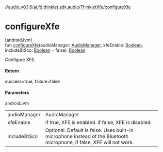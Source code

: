 //[audio_v0.1.6](../../../index.md)/[ai.fd.thinklet.sdk.audio](../index.md)/[ThinkletXfe](index.md)/[configureXfe](configure-xfe.md)

# configureXfe

[androidJvm]\
fun [configureXfe](configure-xfe.md)(audioManager: [AudioManager](https://developer.android.com/reference/kotlin/android/media/AudioManager.html), xfeEnable: [Boolean](https://kotlinlang.org/api/latest/jvm/stdlib/kotlin/-boolean/index.html), includeBtSco: [Boolean](https://kotlinlang.org/api/latest/jvm/stdlib/kotlin/-boolean/index.html) = false): [Boolean](https://kotlinlang.org/api/latest/jvm/stdlib/kotlin/-boolean/index.html)

Configure XFE.

#### Return

success=true, failure=false

#### Parameters

androidJvm

| | |
|---|---|
| audioManager | AudioManager |
| xfeEnable | if true, XFE is enabled. if false, XFE is disabled. |
| includeBtSco | Optional. Default is false. Uses built-in microphone instead of the Bluetooth microphone, if false, XFE will not work. |
